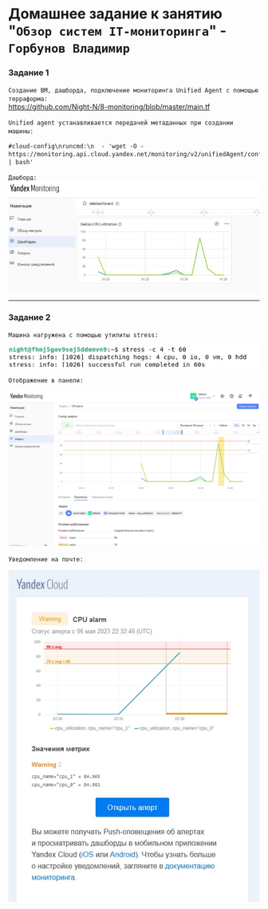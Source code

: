 # Домашнее задание к занятию "`Обзор систем IT-мониторинга`" - `Горбунов Владимир`



### Задание 1

`Создание ВМ, дашборда, подключение мониторинга Unified Agent с помощью терраформа:`\
https://github.com/Night-N/8-monitoring/blob/master/main.tf

`Unified agent устанавливается передачей метаданных при создании машины:`
```
#cloud-config\nruncmd:\n  - 'wget -O - https://monitoring.api.cloud.yandex.net/monitoring/v2/unifiedAgent/config/install.sh | bash'
```
`Дашборд:`<br>
![Название скриншота](https://github.com/Night-N/8-monitoring/blob/master/mon-dashboard.jpg)



---

### Задание 2

`Машина нагружена с помощью утилиты stress:`

![Название скриншота](https://github.com/Night-N/8-monitoring/blob/master/mon-stress.jpg)


`Отображение в панели:`

![Название скриншота](https://github.com/Night-N/8-monitoring/blob/master/mon-alert2.jpg)



`Уведомление на почте:`


![Название скриншота](https://github.com/Night-N/8-monitoring/blob/master/mon-cpu-alert.jpg)

